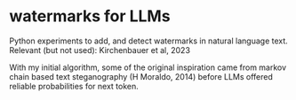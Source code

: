 # watermarks for LLMs
Python experiments to add, and detect watermarks in natural language text.
Relevant (but not used): Kirchenbauer et al, 2023

With my initial algorithm, some of the original inspiration came from markov chain based text steganography (H Moraldo, 2014) before LLMs offered reliable probabilities for next token.

